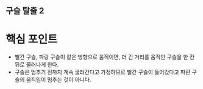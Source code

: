 ## 구슬 탈출 2

# 핵심 포인트

- 빨간 구슬, 파랑 구슬이 같은 방향으로 움직이면, 더 긴 거리를 움직인 구슬을 한 칸 뒤로 물러나게 한다.
- 구슬은 멈추기 전까지 계속 굴러간다고 가정하므로 빨간 구슬이 들어갔다고 파란 구슬의 움직임이 멈추는 것이 아니다.